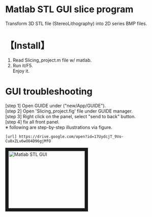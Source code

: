 # Matlab STL GUI slice program
 Transform 3D STL file (StereoLithography) into 2D series BMP files.
# 【Install】
1. Read Slicing_project.m file w/ matlab.  
2. Run it/F5.  
Enjoy it.  

# GUI troubleshooting
[step 1] Open GUIDE under ("new/App/GUIDE").  
[step 2] Open 'Slicing_project.fig' file under GUIDE manager.  
[step 3] Right click on the panel, select "send to back" button.  
[step 4] fix all front panel.  
※ following are step-by-step illustrations via figure.  
```
[url] https://drive.google.com/open?id=17UydcjT_9Vo-Cu8xZLv6wOO4D96gjMfO 

```

<a href="https://www.youtube.com/watch?v=L-PJxcc50V8" target="_blank"><img src="http://img.youtube.com/vi/L-PJxcc50V8/0.jpg" 
alt="Matlab STL GUI " width="240" height="180" border="10" /></a>

